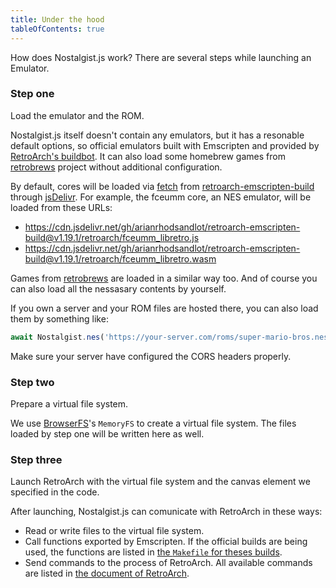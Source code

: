 ```yaml
---
title: Under the hood
tableOfContents: true
---
```


How does Nostalgist.js work? There are several steps while launching an Emulator.

### Step one
Load the emulator and the ROM.

Nostalgist.js itself doesn't contain any emulators, but it has a resonable default options, so official emulators built with Emscripten and provided by [RetroArch's buildbot](https://buildbot.libretro.com/). It can also load some homebrew games from
[retrobrews](https://retrobrews.github.io/) project without additional configuration.

By default, cores will be loaded via [fetch](https://developer.mozilla.org/en-US/docs/Web/API/Fetch_API) from [retroarch-emscripten-build](https://github.com/arianrhodsandlot/retroarch-emscripten-build) through [jsDelivr](https://www.jsdelivr.com). For example, the fceumm core, an NES emulator, will be loaded from these URLs:
+ https://cdn.jsdelivr.net/gh/arianrhodsandlot/retroarch-emscripten-build@v1.19.1/retroarch/fceumm_libretro.js
+ https://cdn.jsdelivr.net/gh/arianrhodsandlot/retroarch-emscripten-build@v1.19.1/retroarch/fceumm_libretro.wasm

Games from [retrobrews](https://retrobrews.github.io/) are loaded in a similar way too. And of course you can also load all the nessasary contents by yourself.

If you own a server and your ROM files are hosted there, you can also load them by something like:
```js
await Nostalgist.nes('https://your-server.com/roms/super-mario-bros.nes')
```

Make sure your server have configured the CORS headers properly.

### Step two
Prepare a virtual file system.

We use [BrowserFS](https://github.com/jvilk/BrowserFS)'s `MemoryFS` to create a virtual file system. The files loaded by step one will be written here as well.

### Step three
Launch RetroArch with the virtual file system and the canvas element we specified in the code.

After launching, Nostalgist.js can comunicate with RetroArch in these ways:
+ Read or write files to the virtual file system.
+ Call functions exported by Emscripten. If the official builds are being used, the functions are listed in [the `Makefile` for theses builds](https://github.com/libretro/RetroArch/blob/1e572aaa7a32807159d809e29f04a9aa52ed8917/Makefile.emscripten#L83).
+ Send commands to the process of RetroArch. All available commands are listed in [the document of RetroArch](https://docs.libretro.com/development/retroarch/network-control-interface/#commands).
